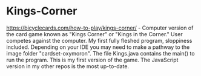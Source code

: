 # Kings-Corner
https://bicyclecards.com/how-to-play/kings-corner/  -  Computer version of the card game known as "Kings Corner" or "Kings in the Corner." User competes against the computer. My first fully fleshed program, sloppiness included. Depending on your IDE you may need to make a pathway to the image folder "cardset-oxymoron".
The file Kings.java contains the main() to run the program. This is my first version of the game. The JavaScript version in my other repos is the most up-to-date.
